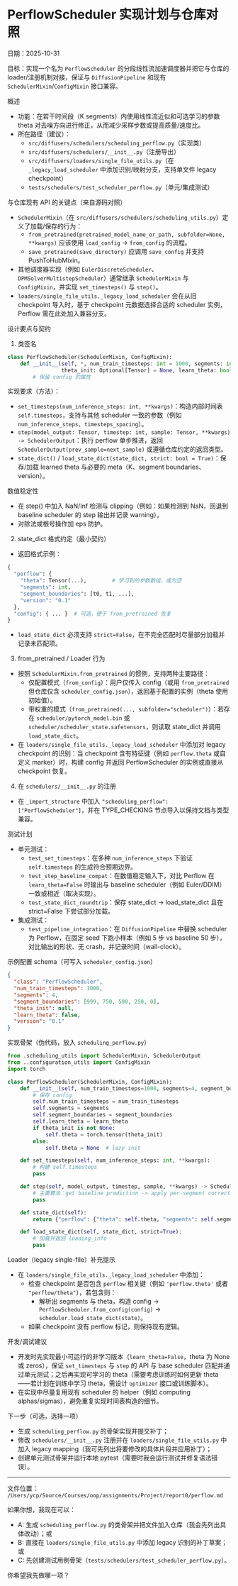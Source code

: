 # PerflowScheduler 实现计划与仓库对照

日期：2025-10-31

目标：实现一个名为 `PerflowScheduler` 的分段线性流加速调度器并把它与仓库的 loader/注册机制对接，保证与 `DiffusionPipeline` 和现有 `SchedulerMixin`/`ConfigMixin` 接口兼容。

概述
- 功能：在若干时间段（K segments）内使用线性流近似和可选学习的参数 theta 对去噪方向进行修正，从而减少采样步数或提高质量/速度比。
- 所在路径（建议）：
  - `src/diffusers/schedulers/scheduling_perflow.py`（实现类）
  - `src/diffusers/schedulers/__init__.py`（注册导出）
  - `src/diffusers/loaders/single_file_utils.py`（在 `_legacy_load_scheduler` 中添加识别/映射分支，支持单文件 legacy checkpoint）
  - `tests/schedulers/test_scheduler_perflow.py`（单元/集成测试）

与仓库现有 API 的关键点（来自源码对照）
- `SchedulerMixin`（在 `src/diffusers/schedulers/scheduling_utils.py`）定义了加载/保存的行为：
  - `from_pretrained(pretrained_model_name_or_path, subfolder=None, **kwargs)` 应该使用 `load_config` -> `from_config` 的流程。
  - `save_pretrained(save_directory)` 应调用 `save_config` 并支持 PushToHubMixin。
- 其他调度器实现（例如 `EulerDiscreteScheduler`、`DPMSolverMultistepScheduler`）通常继承 `SchedulerMixin` 与 `ConfigMixin`，并实现 `set_timesteps()` 与 `step()`。
- `loaders/single_file_utils._legacy_load_scheduler` 会在从旧 checkpoint 导入时，基于 checkpoint 元数据选择合适的 scheduler 实例，Perflow 需在此处加入兼容分支。

设计要点与契约

1) 类签名

```py
class PerflowScheduler(SchedulerMixin, ConfigMixin):
    def __init__(self, *, num_train_timesteps: int = 1000, segments: int = 4, segment_steps: list | None = None,
                 theta_init: Optional[Tensor] = None, learn_theta: bool = False, **kwargs):
        # 保留 config 的属性
```

实现要求（方法）：
- `set_timesteps(num_inference_steps: int, **kwargs)`：构造内部时间表 `self.timesteps`，支持与其他 scheduler 一致的参数（例如 `num_inference_steps`、`timesteps_spacing`）。
- `step(model_output: Tensor, timestep: int, sample: Tensor, **kwargs) -> SchedulerOutput`：执行 perflow 单步推进，返回 `SchedulerOutput(prev_sample=next_sample)` 或遵循仓库约定的返回类型。
- `state_dict()` / `load_state_dict(state_dict, strict: bool = True)`：保存/加载 learned theta 与必要的 meta（K、segment boundaries、version）。

数值稳定性
- 在 step() 中加入 NaN/Inf 检测与 clipping（例如：如果检测到 NaN，回退到 baseline scheduler 的 step 输出并记录 warning）。
- 对除法或根号操作加 eps 防护。

2) state_dict 格式约定（最小契约）
- 返回格式示例：
```py
{
  "perflow": {
    "theta": Tensor(...),        # 学习到的参数数组，或为空
    "segments": int,
    "segment_boundaries": [t0, t1, ...],
    "version": "0.1"
  },
  "config": { ... }  # 可选，便于 from_pretrained 恢复
}
```
- `load_state_dict` 必须支持 `strict=False`，在不完全匹配时尽量部分加载并记录未匹配项。

3) from_pretrained / Loader 行为
- 按照 `SchedulerMixin.from_pretrained` 的惯例，支持两种主要路径：
  - 仅配置模式（`from_config`）：用户仅传入 config（或用 `from_pretrained` 但仓库仅含 `scheduler_config.json`），返回基于配置的实例（theta 使用初始值）。
  - 带权重的模式（`from_pretrained(..., subfolder="scheduler")`）：若存在 `scheduler/pytorch_model.bin` 或 `scheduler/scheduler_state.safetensors`，则读取 state_dict 并调用 `load_state_dict`。
- 在 `loaders/single_file_utils._legacy_load_scheduler` 中添加对 legacy checkpoint 的识别：当 checkpoint 含有特征键（例如 `perflow.theta` 或自定义 marker）时，构建 config 并返回 PerflowScheduler 的实例或直接从 checkpoint 恢复。

4) 在 `schedulers/__init__.py` 的注册
- 在 `_import_structure` 中加入 `"scheduling_perflow": ["PerflowScheduler"]`，并在 TYPE_CHECKING 节点导入以保持文档与类型兼容。

测试计划
- 单元测试：
  - `test_set_timesteps`：在多种 `num_inference_steps` 下验证 `self.timesteps` 的生成符合预期边界。
  - `test_step_baseline_compat`：在数值稳定输入下，对比 Perflow 在 `learn_theta=False` 时输出与 baseline scheduler（例如 Euler/DDIM）一致或相近（取决实现）。
  - `test_state_dict_roundtrip`：保存 state_dict -> load_state_dict 且在 strict=False 下尝试部分加载。
- 集成测试：
  - `test_pipeline_integration`：在 `DiffusionPipeline` 中替换 scheduler 为 Perflow，在固定 seed 下跑小样本（例如 5 步 vs baseline 50 步），对比输出的形状、无 crash，并记录时间（wall-clock）。

示例配置 schema（可写入 `scheduler_config.json`）
```json
{
  "class": "PerflowScheduler",
  "num_train_timesteps": 1000,
  "segments": 4,
  "segment_boundaries": [999, 750, 500, 250, 0],
  "theta_init": null,
  "learn_theta": false,
  "version": "0.1"
}
```

实现骨架（伪代码，放入 `scheduling_perflow.py`）
```py
from .scheduling_utils import SchedulerMixin, SchedulerOutput
from ..configuration_utils import ConfigMixin
import torch

class PerflowScheduler(SchedulerMixin, ConfigMixin):
    def __init__(self, num_train_timesteps=1000, segments=4, segment_boundaries=None, theta_init=None, learn_theta=False, **kwargs):
        # 保存 config
        self.num_train_timesteps = num_train_timesteps
        self.segments = segments
        self.segment_boundaries = segment_boundaries
        self.learn_theta = learn_theta
        if theta_init is not None:
            self.theta = torch.tensor(theta_init)
        else:
            self.theta = None  # lazy init

    def set_timesteps(self, num_inference_steps: int, **kwargs):
        # 构建 self.timesteps
        pass

    def step(self, model_output, timestep, sample, **kwargs) -> SchedulerOutput:
        # 主要算法：get baseline prediction -> apply per-segment correction using theta -> return next sample
        pass

    def state_dict(self):
        return {"perflow": {"theta": self.theta, "segments": self.segments, "segment_boundaries": self.segment_boundaries}}

    def load_state_dict(self, state_dict, strict=True):
        # 加载并返回 loading_info
        pass
```

Loader（legacy single-file）补充提示
- 在 `loaders/single_file_utils._legacy_load_scheduler` 中添加：
  - 检查 checkpoint 是否包含 `perflow` 相关键（例如 `'perflow.theta'` 或者 `"perflow/theta"`），若包含则：
    - 解析出 segments 与 theta，构造 config -> `PerflowScheduler.from_config(config)` -> `scheduler.load_state_dict(state)`。
  - 如果 checkpoint 没有 perflow 标记，则保持现有逻辑。

开发/调试建议
- 开发时先实现最小可运行的非学习版本（`learn_theta=False`，theta 为 None 或 zeros），保证 `set_timesteps` 与 `step` 的 API 与 base scheduler 匹配并通过单元测试；之后再实现可学习的 theta（需要考虑训练时如何更新 theta——若计划在训练中学习 theta，需设计 `optimizer` 接口或训练脚本）。
- 在实现中尽量复用现有 scheduler 的 helper（例如 computing alphas/sigmas），避免重复实现时间表构造的细节。

下一步（可选，选择一项）
- 生成 `scheduling_perflow.py` 的骨架实现并提交补丁；
- 修改 `schedulers/__init__.py` 注册并在 `loaders/single_file_utils.py` 中加入 legacy mapping（我可先列出将要修改的具体片段并应用补丁）；
- 创建单元测试骨架并运行本地 pytest（需要时我会运行测试并修复语法错误）。

---

文件位置：
`/Users/ycp/Source/Courses/oop/assignments/Project/report0/perflow.md`

如果你想，我现在可以：
- A: 生成 `scheduling_perflow.py` 的类骨架并把文件加入仓库（我会先列出具体改动）；或
- B: 直接在 `loaders/single_file_utils.py` 中添加 legacy 识别的补丁草案；或
- C: 先创建测试用例骨架（`tests/schedulers/test_scheduler_perflow.py`）。

你希望我先做哪一项？
